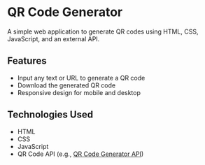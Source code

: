 # QR Code Generator

A simple web application to generate QR codes using HTML, CSS, JavaScript, and an external API.

## Features

- Input any text or URL to generate a QR code
- Download the generated QR code
- Responsive design for mobile and desktop

## Technologies Used

- HTML
- CSS
- JavaScript
- QR Code API (e.g., [QR Code Generator API](https://www.qr-code-generator.com/))


